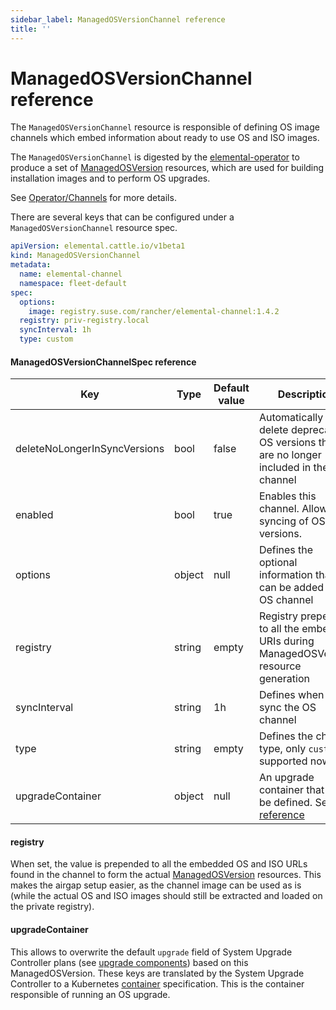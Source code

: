 ```yaml
---
sidebar_label: ManagedOSVersionChannel reference
title: ''
---
```


<head>
  <link rel="canonical" href="https://elemental.docs.rancher.com/managedosversionchannel-reference"/>
</head>

# ManagedOSVersionChannel reference

The `ManagedOSVersionChannel` resource is responsible of defining OS image channels which embed
information about ready to use OS and ISO images.

The `ManagedOSVersionChannel` is digested by the [elemental-operator](architecture-components.md#elemental-operator-daemon)
to produce a set of [ManagedOSVersion](managedosversion-reference.md) resources, which are used
for building installation images and to perform OS upgrades.

See [Operator/Channels](channels.md) for more details.

There are several keys that can be configured under a `ManagedOSVersionChannel` resource spec.

```yaml title="managedosversionchannel-example.yaml" showLineNumbers
apiVersion: elemental.cattle.io/v1beta1
kind: ManagedOSVersionChannel
metadata:
  name: elemental-channel
  namespace: fleet-default
spec:
  options:
    image: registry.suse.com/rancher/elemental-channel:1.4.2
  registry: priv-registry.local
  syncInterval: 1h
  type: custom
```

#### ManagedOSVersionChannelSpec reference

| Key                          | Type   | Default value | Description                                                                             |
|------------------------------|--------|---------------|-----------------------------------------------------------------------------------------|
| deleteNoLongerInSyncVersions | bool   | false         | Automatically delete deprecated OS versions that are no longer included in the channel  |
| enabled                      | bool   | true          | Enables this channel. Allowing syncing of OS versions.                                  |
| options                      | object | null          | Defines the optional information that can be added in an OS channel                    |
| registry                     | string | empty         | Registry prepended to all the embedded URIs during ManagedOSVersion resource generation |
| syncInterval                 | string | 1h            | Defines when to sync the OS channel                                                     |
| type                         | string | empty         | Defines the channel type, only `custom` is supported now                                |
| upgradeContainer             | object | null          | An upgrade container that can be defined. See [reference](#upgradecontainer)            |

#### registry
When set, the value is prepended to all the embedded OS and ISO URLs found in the channel to form the actual [ManagedOSVersion](managedosversion-reference.md)
resources.
This makes the airgap setup easier, as the channel image can be used as is (while the actual OS and ISO images should still be extracted and loaded
on the private registry).

#### upgradeContainer

This allows to overwrite the default `upgrade` field of System Upgrade Controller plans (see [upgrade components](/upgrade-lifecycle.md#components)) based on this ManagedOSVersion.
These keys are translated by the System Upgrade Controller to a Kubernetes [container](https://kubernetes.io/docs/reference/kubernetes-api/workload-resources/pod-v1/#Container) specification.
This is the container responsible of running an OS upgrade.
